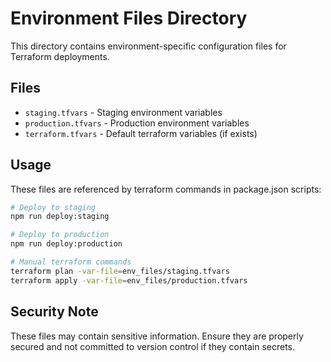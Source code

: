 # Environment Files Directory

This directory contains environment-specific configuration files for Terraform deployments.

## Files

- `staging.tfvars` - Staging environment variables
- `production.tfvars` - Production environment variables
- `terraform.tfvars` - Default terraform variables (if exists)

## Usage

These files are referenced by terraform commands in package.json scripts:

```bash
# Deploy to staging
npm run deploy:staging

# Deploy to production  
npm run deploy:production

# Manual terraform commands
terraform plan -var-file=env_files/staging.tfvars
terraform apply -var-file=env_files/production.tfvars
```

## Security Note

These files may contain sensitive information. Ensure they are properly secured and not committed to version control if they contain secrets.
